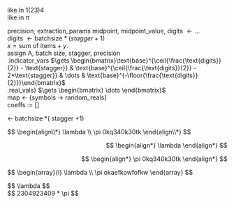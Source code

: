 like in $1(23)4$  
like in $\pi$  

precision, extraction_params midpoint, midpoint_value, digits $\gets \dots$  
digits $\gets \text{batchsize} * (stagger+1)$  
$x = \text{sum of items} + y$.  
assign A, batch size, stagger, precision  
.indicator_vars $\gets \begin{bmatrix}\text{base}^{\ceil{\frac{\text{digits}}{2}} - \text{stagger}} & \text{base}^{\ceil{\frac{\text{digits}}{2}} - 2*\text{stagger}} & \dots & \text{base}^{-\floor{\frac{\text{digits}} {2}}}\end{bmatrix}$  
.real_vals} $\gets \begin{bmatrix} \dots \end{bmatrix}$  
map $\gets$ {symbols $\rightarrow$ random_reals}  
coeffs $:=$ \[\]  

$\gets$ batchsize $*($ stagger $+1)$  

<p style="text-align: left;">
$$
\begin{align\\*}
\lambda \\
\pi 0kq340k30tk
\end{align\\*}
$$
</p>

<p align="right">
  $$
\begin{align*}
\lambda
\end{align*}
$$
</p>

<p align="right">
  $$
\begin{align*}
\pi 0kq340k30tk
\end{align*}
$$
</p>

<p style="text-align: left;">
$$
\begin{array}{l}
\lambda \\
\pi okaefkowfofkw
\end{array}
$$
</p>

<p align="left">
$$ \lambda $$
<br>
$$ 2304923409 * \pi $$
</p>

